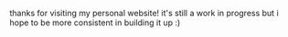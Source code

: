 thanks for visiting my personal website! it's still a work in progress but i hope to be more consistent in building it up :)
